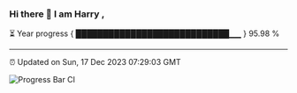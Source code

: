 ### Hi there 👋 I am Harry , 

⏳ Year progress { ████████████████████████████▁▁ } 95.98 %

---

⏰ Updated on Sun, 17 Dec 2023 07:29:03 GMT

![Progress Bar CI](https://github.com/duykhang68/duykhang68/workflows/Progress%20Bar%20CI/badge.svg)
